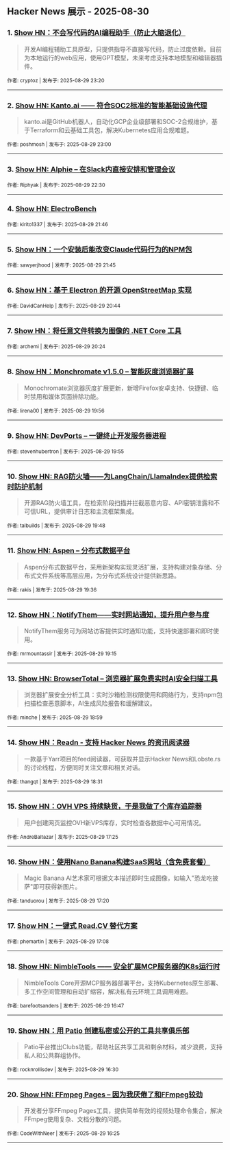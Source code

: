 ## Hacker News 展示 - 2025-08-30


### 1. [Show HN：不会写代码的AI编程助手（防止大脑退化）](https://news.ycombinator.com/item?id=45070506)
> 开发AI编程辅助工具原型，只提供指导不直接写代码，防止过度依赖。目前为本地运行的web应用，使用GPT模型，未来考虑支持本地模型和编辑器插件。

<sub>作者: cryptoz | 发布于: 2025-08-29 23:20</sub>

---

### 2. [Show HN: Kanto.ai —— 符合SOC2标准的智能基础设施代理](https://news.ycombinator.com/item?id=45070372)
> kanto.ai是GitHub机器人，自动化GCP企业级部署和SOC-2合规维护，基于Terraform和云基础工具包，解决Kubernetes应用合规难题。

<sub>作者: poshmosh | 发布于: 2025-08-29 23:00</sub>

---

### 3. [Show HN: Alphie – 在Slack内直接安排和管理会议](https://news.ycombinator.com/item?id=45070133)

<sub>作者: Riphyak | 发布于: 2025-08-29 22:30</sub>

---

### 4. [Show HN: ElectroBench](https://news.ycombinator.com/item?id=45069778)

<sub>作者: kirito1337 | 发布于: 2025-08-29 21:46</sub>

---

### 5. [Show HN：一个安装后能改变Claude代码行为的NPM包](https://news.ycombinator.com/item?id=45069762)

<sub>作者: sawyerjhood | 发布于: 2025-08-29 21:45</sub>

---

### 6. [Show HN：基于 Electron 的开源 OpenStreetMap 实现](https://news.ycombinator.com/item?id=45069184)

<sub>作者: DavidCanHelp | 发布于: 2025-08-29 20:44</sub>

---

### 7. [Show HN：将任意文件转换为图像的 .NET Core 工具](https://news.ycombinator.com/item?id=45068971)

<sub>作者: archemi | 发布于: 2025-08-29 20:24</sub>

---

### 8. [Show HN：Monchromate v1.5.0 – 智能灰度浏览器扩展](https://news.ycombinator.com/item?id=45068666)
> Monochromate浏览器灰度扩展更新，新增Firefox安卓支持、快捷键、临时禁用和媒体页面排除功能。

<sub>作者: lirena00 | 发布于: 2025-08-29 19:56</sub>

---

### 9. [Show HN: DevPorts – 一键终止开发服务器进程](https://news.ycombinator.com/item?id=45068656)

<sub>作者: stevenhubertron | 发布于: 2025-08-29 19:55</sub>

---

### 10. [Show HN: RAG防火墙——为LangChain/LlamaIndex提供检索时防护机制](https://news.ycombinator.com/item?id=45068582)
> 开源RAG防火墙工具，在检索阶段扫描并拦截恶意内容、API密钥泄露和不可信URL，提供审计日志和主流框架集成。

<sub>作者: talbuilds | 发布于: 2025-08-29 19:48</sub>

---

### 11. [Show HN: Aspen – 分布式数据平台](https://news.ycombinator.com/item?id=45068439)
> Aspen分布式数据平台，采用新架构实现灵活扩展，支持构建对象存储、分布式文件系统等高层应用，为分布式系统设计提供新思路。

<sub>作者: rakis | 发布于: 2025-08-29 19:36</sub>

---

### 12. [Show HN：NotifyThem——实时网站通知，提升用户参与度](https://news.ycombinator.com/item?id=45068211)
> NotifyThem服务可为网站访客提供实时通知功能，支持快速部署和即时使用。

<sub>作者: mrmountassir | 发布于: 2025-08-29 19:15</sub>

---

### 13. [Show HN: BrowserTotal – 浏览器扩展免费实时AI安全扫描工具](https://news.ycombinator.com/item?id=45068025)
> 浏览器扩展安全分析工具：实时沙箱检测权限使用和网络行为，支持npm包扫描检查恶意脚本，AI生成风险报告和缓解建议。

<sub>作者: minche | 发布于: 2025-08-29 18:59</sub>

---

### 14. [Show HN：Readn - 支持 Hacker News 的资讯阅读器](https://news.ycombinator.com/item?id=45067745)
> 一款基于Yarr项目的feed阅读器，可获取并显示Hacker News和Lobste.rs的讨论线程，方便同时关注文章和相关对话。

<sub>作者: thangqt | 发布于: 2025-08-29 18:31</sub>

---

### 15. [Show HN：OVH VPS 持续缺货，于是我做了个库存追踪器](https://news.ycombinator.com/item?id=45066924)
> 用户创建网页监控OVH新VPS库存，实时检查各数据中心可用情况。

<sub>作者: AndreBaltazar | 发布于: 2025-08-29 17:25</sub>

---

### 16. [Show HN：使用Nano Banana构建SaaS网站（含免费套餐）](https://news.ycombinator.com/item?id=45066868)
> Magic Banana AI艺术家可根据文本描述即时生成图像，如输入"恐龙吃披萨"即可获得新图片。

<sub>作者: tanduorou | 发布于: 2025-08-29 17:20</sub>

---

### 17. [Show HN：一键式 Read.CV 替代方案](https://news.ycombinator.com/item?id=45066698)

<sub>作者: phemartin | 发布于: 2025-08-29 17:08</sub>

---

### 18. [Show HN: NimbleTools —— 安全扩展MCP服务器的K8s运行时](https://news.ycombinator.com/item?id=45066427)
> NimbleTools Core开源MCP服务器部署平台，支持Kubernetes原生部署、多工作空间管理和自动扩缩容，解决私有云环境工具调用难题。

<sub>作者: barefootsanders | 发布于: 2025-08-29 16:47</sub>

---

### 19. [Show HN：用 Patio 创建私密或公开的工具共享俱乐部](https://news.ycombinator.com/item?id=45066175)
> Patio平台推出Clubs功能，帮助社区共享工具和剩余材料，减少浪费，支持私人和公共群组协作。

<sub>作者: rocknrollisdev | 发布于: 2025-08-29 16:30</sub>

---

### 20. [Show HN: FFmpeg Pages – 因为我厌倦了和FFmpeg较劲](https://news.ycombinator.com/item?id=45066126)
> 开发者分享FFmpeg Pages工具，提供简单有效的视频处理命令集合，解决FFmpeg使用复杂、文档分散的问题。

<sub>作者: CodeWithNeer | 发布于: 2025-08-29 16:25</sub>

---
